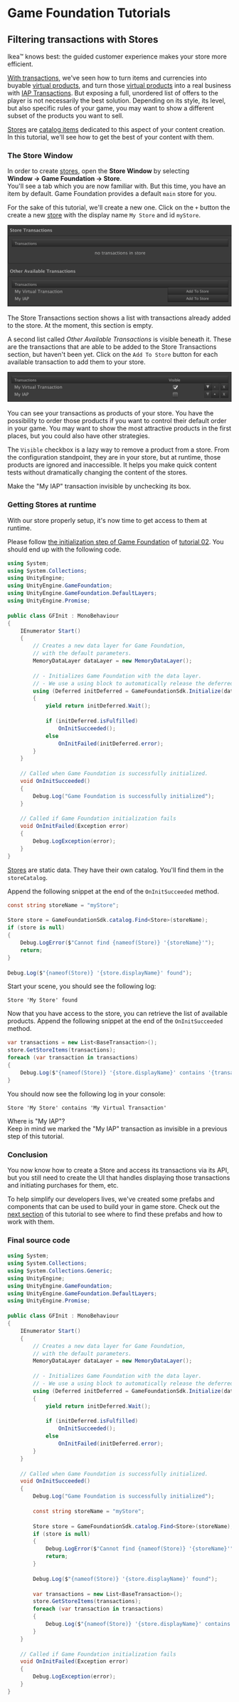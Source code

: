 # Game Foundation Tutorials

## Filtering transactions with Stores

Ikea™ knows best: the guided customer experience makes your store more efficient.

[With transactions], we've seen how to turn items and currencies into buyable [virtual products], and turn those [virtual products] into a real business with [IAP Transactions].
But exposing a full, unordered list of offers to the player is not necessarily the best solution.
Depending on its style, its level, but also specific rules of your game, you may want to show a different subset of the products you want to sell.

[Stores] are [catalog items] dedicated to this aspect of your content creation.
In this tutorial, we'll see how to get the best of your content with them.

### The Store Window

In order to create [stores], open the __Store Window__ by selecting __Window → Game Foundation → Store__.  
You'll see a tab which you are now familiar with.
But this time, you have an item by default.
Game Foundation provides a default `main` store for you.

For the sake of this tutorial, we'll create a new one.
Click on the `+` button the create a new [store] with the display name `My Store` and id `myStore`.

![The store configuration form](../images/tutorial-store-window.png)

The Store Transactions section shows a list with transactions already added to the store.
At the moment, this section is empty.

A second list called _Other Available Transactions_ is visible beneath it. These are the transactions that are able to be added to the Store Transactions section, but haven't been yet.
Click on the `Add To Store` button for each available transaction to add them to your store.

![The transactions are added](../images/tutorial-store-visibility.png)

You can see your transactions as products of your store.
You have the possibility to order those products if you want to control their default order in your game.
You may want to show the most attractive products in the first places, but you could also have other strategies.

The `Visible` checkbox is a lazy way to remove a product from a store.
From the configuration standpoint, they are in your store, but at runtime, those products are ignored and inaccessible.
It helps you make quick content tests without dramatically changing the content of the stores.

Make the "My IAP" transaction invisible by unchecking its box.

### Getting Stores at runtime

With our store properly setup, it's now time to get access to them at runtime.

Please follow [the initialization step of Game Foundation] of [tutorial 02].
You should end up with the following code.

```cs
using System;
using System.Collections;
using UnityEngine;
using UnityEngine.GameFoundation;
using UnityEngine.GameFoundation.DefaultLayers;
using UnityEngine.Promise;

public class GFInit : MonoBehaviour
{
    IEnumerator Start()
    {
        // Creates a new data layer for Game Foundation,
        // with the default parameters.
        MemoryDataLayer dataLayer = new MemoryDataLayer();

        // - Initializes Game Foundation with the data layer.
        // - We use a using block to automatically release the deferred promise handler.
        using (Deferred initDeferred = GameFoundationSdk.Initialize(dataLayer))
        {
            yield return initDeferred.Wait();
    
            if (initDeferred.isFulfilled)
                OnInitSucceeded();
            else
                OnInitFailed(initDeferred.error);
        }
    }

    // Called when Game Foundation is successfully initialized.
    void OnInitSucceeded()
    {
        Debug.Log("Game Foundation is successfully initialized");
    }

    // Called if Game Foundation initialization fails 
    void OnInitFailed(Exception error)
    {
        Debug.LogException(error);
    }
}
```

[Stores] are static data.
They have their own catalog.
You'll find them in the `storeCatalog`.

Append the following snippet at the end of the `OnInitSucceeded` method.

```cs
const string storeName = "myStore";

Store store = GameFoundationSdk.catalog.Find<Store>(storeName);
if (store is null)
{
    Debug.LogError($"Cannot find {nameof(Store)} '{storeName}'");
    return;
}

Debug.Log($"{nameof(Store)} '{store.displayName}' found");
```

Start your scene, you should see the following log:

```
Store 'My Store' found
```

Now that you have access to the store, you can retrieve the list of available products.
Append the following snippet at the end of the `OnInitSucceeded` method.

```cs
var transactions = new List<BaseTransaction>();
store.GetStoreItems(transactions);
foreach (var transaction in transactions)
{
    Debug.Log($"{nameof(Store)} '{store.displayName}' contains '{transaction.displayName}'");
}
```

You should now see the following log in your console:

```
Store 'My Store' contains 'My Virtual Transaction'
```

Where is "My IAP"?  
Keep in mind we marked the "My IAP" transaction as invisible in a previous step of this tutorial.

### Conclusion

You now know how to create a Store and access its transactions via its API, but you still need to create the UI that handles displaying those transactions and initiating purchases for them, etc.

To help simplify our developers lives, we've created some prefabs and components that can be used to build your in game store.
Check out the [next section] of this tutorial to see where to find these prefabs and how to work with them.

### Final source code

```cs
using System;
using System.Collections;
using System.Collections.Generic;
using UnityEngine;
using UnityEngine.GameFoundation;
using UnityEngine.GameFoundation.DefaultLayers;
using UnityEngine.Promise;

public class GFInit : MonoBehaviour
{
    IEnumerator Start()
    {
        // Creates a new data layer for Game Foundation,
        // with the default parameters.
        MemoryDataLayer dataLayer = new MemoryDataLayer();

        // - Initializes Game Foundation with the data layer.
        // - We use a using block to automatically release the deferred promise handler.
        using (Deferred initDeferred = GameFoundationSdk.Initialize(dataLayer))
        {
            yield return initDeferred.Wait();
    
            if (initDeferred.isFulfilled)
                OnInitSucceeded();
            else
                OnInitFailed(initDeferred.error);
        }
    }

    // Called when Game Foundation is successfully initialized.
    void OnInitSucceeded()
    {
        Debug.Log("Game Foundation is successfully initialized");

        const string storeName = "myStore";

        Store store = GameFoundationSdk.catalog.Find<Store>(storeName);
        if (store is null)
        {
            Debug.LogError($"Cannot find {nameof(Store)} '{storeName}'");
            return;
        }

        Debug.Log($"{nameof(Store)} '{store.displayName}' found");

        var transactions = new List<BaseTransaction>();
        store.GetStoreItems(transactions);
        foreach (var transaction in transactions)
        {
            Debug.Log($"{nameof(Store)} '{store.displayName}' contains '{transaction.displayName}'");
        }
    }

    // Called if Game Foundation initialization fails 
    void OnInitFailed(Exception error)
    {
        Debug.LogException(error);
    }
}
```


[with transactions]: 09-CreatingAVirtualTransaction.md
[virtual products]:  09-CreatingAVirtualTransaction.md

[iap transactions]: 11-PlayingWithIAPTransaction.md

[stores]: ../CatalogItems/Store.md
[store]:  ../CatalogItems/Store.md

[catalog items]:  ../Catalog.md#catalog-items

[the initialization step of Game Foundation]: 02-PlayingWithRuntimeItem.md#initialization-of-game-foundation-at-runtime

[tutorial 02]: 02-PlayingWithRuntimeItem.md

[next section]: 13-WorkingWithStorePrefabs.md
